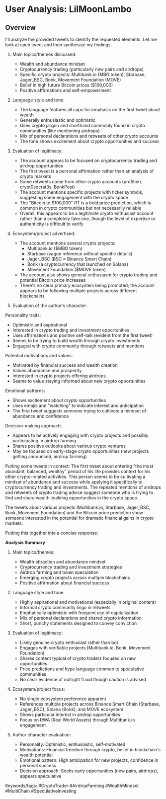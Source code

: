 # User Analysis: LilMoonLambo

## Overview

<think>
I'll analyze the provided tweets to identify the requested elements. Let me look at each tweet and then synthesize my findings.

1. Main topics/themes discussed:
   - Wealth and abundance mindset
   - Cryptocurrency trading (particularly new pairs and airdrops)
   - Specific crypto projects: Multibank.io (MBG token), Starbase, Jager_BSC, Bonk, Movement Foundation (MOVE)
   - Belief in high future Bitcoin prices ($100,000)
   - Positive affirmations and self-empowerment

2. Language style and tone:
   - The language features all caps for emphasis on the first tweet about wealth
   - Generally enthusiastic and optimistic
   - Uses crypto jargon and shorthand commonly found in crypto communities (like mentioning airdrops)
   - Mix of personal declarations and retweets of other crypto accounts
   - The tone shows excitement about crypto opportunities and success

3. Evaluation of legitimacy:
   - The account appears to be focused on cryptocurrency trading and airdrop opportunities
   - The first tweet is a personal affirmation rather than an analysis of crypto markets
   - Some retweets come from other crypto accounts (profitierr, crypt0socrat3s, BonkPost)
   - The account mentions specific projects with ticker symbols, suggesting some engagement with the crypto space
   - The "Bitcoin to $100,000" RT is a bold price prediction, which is common in crypto communities but not necessarily reliable
   - Overall, this appears to be a legitimate crypto enthusiast account rather than a completely fake one, though the level of expertise or authenticity is difficult to verify

4. Ecosystem/project advertised:
   - The account mentions several crypto projects:
     * Multibank.io ($MBG token)
     * Starbase (vague reference without specific details)
     * Jager_BSC (BSC = Binance Smart Chain)
     * Bonk (a cryptocurrency that launched on Solana)
     * Movement Foundation ($MOVE token)
   - The account also shows general enthusiasm for crypto trading and potential Bitcoin price increases
   - There's no clear primary ecosystem being promoted; the account appears to be following multiple projects across different blockchains

5. Evaluation of the author's character:

Personality traits:
   - Optimistic and aspirational
   - Interested in crypto trading and investment opportunities
   - Uses affirmations and positive self-talk (evident from the first tweet)
   - Seems to be trying to build wealth through crypto investments
   - Engaged with crypto community through retweets and mentions

Potential motivations and values:
   - Motivated by financial success and wealth creation
   - Values abundance and prosperity
   - Interested in crypto projects offering airdrops
   - Seems to value staying informed about new crypto opportunities

Emotional patterns:
   - Shows excitement about crypto opportunities
   - Uses emojis and "watching" to indicate interest and anticipation
   - The first tweet suggests someone trying to cultivate a mindset of abundance and confidence

Decision-making approach:
   - Appears to be actively engaging with crypto projects and possibly participating in airdrop farming
   - Shares positive outlooks about various crypto ventures
   - May be focused on early-stage crypto opportunities (new projects getting announced, airdrop farming)

Putting some tweets in context:
The first tweet about entering "the most abundant, balanced, wealthy" period of his life provides context for his other crypto-related activities. This person seems to be cultivating a mindset of abundance and success while applying it specifically to cryptocurrency trading and investments. The repeated mentions of airdrops and retweets of crypto trading advice suggest someone who is trying to find and share wealth-building opportunities in the crypto space.

The tweets about various projects (Multibank.io, Starbase, Jager_BSC, Bonk, Movement Foundation) and the Bitcoin price prediction show someone interested in the potential for dramatic financial gains in crypto markets.

Putting this together into a concise response:
</think>

**Analysis Summary**

1. Main topics/themes:
   - Wealth attraction and abundance mindset
   - Cryptocurrency trading and investment strategies
   - Airdrop farming and token speculation
   - Emerging crypto projects across multiple blockchains
   - Positive affirmation about financial success

2. Language style and tone:
   - Highly aspirational and motivational (especially in original content)
   - Informal crypto community lingo in retweets
   - Emphatically optimistic with frequent use of capitalization
   - Mix of personal declarations and shared crypto information
   - Short, punchy statements designed to convey conviction

3. Evaluation of legitimacy:
   - Likely genuine crypto enthusiast rather than bot
   - Engages with verifiable projects (Multibank.io, Bonk, Movement Foundation)
   - Shares content typical of crypto traders focused on new opportunities
   - Price predictions and hype language common to speculative communities
   - No clear evidence of outright fraud though caution is advised

4. Ecosystem/project focus:
   - No single ecosystem preference apparent
   - References multiple projects across Binance Smart Chain (Starbase, Jager_BSC), Solana (Bonk), and MOVE ecosystem
   - Shows particular interest in airdrop opportunities
   - Focus on RWA (Real World Assets) through Multibank.io engagement

5. Author character evaluation:
   - Personality: Optimistic, enthusiastic, self-motivated
   - Motivations: Financial freedom through crypto, belief in blockchain's wealth potential
   - Emotional pattern: High anticipation for new projects, confidence in personal success
   - Decision approach: Seeks early opportunities (new pairs, airdrops), appears speculative

Keywords/tags: #CryptoTrader #AirdropFarming #WealthMindset #MultiChain #SpeculativeInvesting
